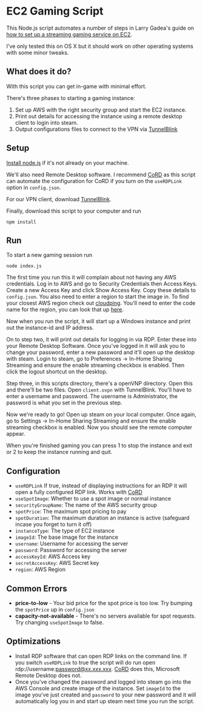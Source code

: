 # EC2 Gaming Script

This Node.js script automates a number of steps in Larry Gadea's guide on [how to set up a streaming gaming service on EC2](http://lg.io/2015/07/05/revised-and-much-faster-run-your-own-highend-cloud-gaming-service-on-ec2.html).

I've only tested this on OS X but it should work on other operating systems with some minor tweaks.

## What does it do?

With this script you can get in-game with minimal effort.

There's three phases to starting a gaming instance:

1. Set up AWS with the right security group and start the EC2 instance.
2. Print out details for accessing the instance using a remote desktop client to login into steam.
3. Output configurations files to connect to the VPN via [TunnelBlink](https://tunnelblick.net/)

## Setup

[Install node.js](http://coolestguidesontheplanet.com/installing-node-js-on-osx-10-10-yosemite/) if it's not already on your machine.

We'll also need Remote Desktop software. I recommend [CoRD](http://cord.sourceforge.net/) as this script can automate the configuration for CoRD if you turn on the `useRDPLink` option in `config.json`.

For our VPN client, download [TunnelBlink](https://tunnelblick.net/).

Finally, download this script to your computer and run

```npm install```

## Run

To start a new gaming session run

```node index.js```

The first time you run this it will complain about not having any AWS credentials. Log in to AWS and go to Security Credentials then Access Keys. Create a new Access Key and click Show Access Key. Copy these details to `config.json`. You also need to enter a region to start the image in. To find your closest AWS region check out [cloudping](http://www.cloudping.info/). You'll need to enter the code name for the region, you can look that up [here](http://docs.aws.amazon.com/AWSEC2/latest/UserGuide/using-regions-availability-zones.html).

Now when you run the script, it will start up a Windows instance and print out the instance-id and IP address.

On to step two, it will print out details for logging in via RDP. Enter these into your Remote Desktop Software. Once you've logged in it will ask you to change your password, enter a new password and it'll open up the desktop with steam. Login to steam, go to Preferences -> In-Home Sharing Streaming and ensure the enable streaming checkbox is enabled. Then click the logout shortcut on the desktop.

Step three, in this scripts directory, there's a openVNP directory. Open this and there'll be two files. Open `client.ovpn` with TunnelBlink. You'll have to enter a username and password. The username is Administrator, the password is what you set in the previous step.

Now we're ready to go! Open up steam on your local computer. Once again, go to Settings -> In-Home Sharing Streaming and ensure the enable streaming checkbox is enabled. Now you should see the remote computer appear.

When you're finished gaming you can press 1 to stop the instance and exit or 2 to keep the instance running and quit.

## Configuration

* `useRDPLink` If true, instead of displaying instructions for an RDP it will open a fully configured RDP link. Works with [CoRD](http://cord.sourceforge.net/)
* `useSpotImage`: Whether to use a spot image or normal instance
* `securityGroupName`: The name of the AWS security group
* `spotPrice`: The maximum spot pricing to pay
* `spotDuration`: The maximum duration an instance is active (safeguard incase you forget to turn it off)
* `instanceType`: The type of EC2 instance
* `imageId`: The base image for the instance
* `username`: Username for accessing the server
* `password`: Password for accessing the server
* `accessKeyId`: AWS Access key
* `secretAccessKey`: AWS Secret key
* `region`: AWS Region

## Common Errors

* **price-to-low** - Your bid price for the spot price is too low. Try bumping the `spotPrice` up in `config.json`
* **capacity-not-available** - There's no servers available for spot requests. Try changing `useSpotImage` to false.

## Optimizations

* Install RDP software that can open RDP links on the command line. If you switch `useRDPLink` to true the script will do run open rdp://username:password@xx.xxx.xxx. [CoRD](http://cord.sourceforge.net/) does this, Microsoft Remote Desktop does not.
* Once you've changed the password and logged into steam go into the AWS Console and create image of the instance. Set `imageId` to the image you've just created and `password` to your new password and it will automatically log you in and start up steam next time you run the script.
